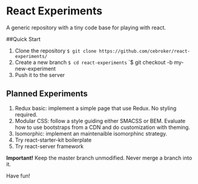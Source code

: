 # React Experiments
A generic repository with a tiny code base for playing with react.

##Quick Start
1. Clone the repository
`$ git clone https://github.com/cebroker/react-experiments/`
2. Create a new branch
`$ cd react-experiments`
`$ git checkout -b my-new-experiment
3. Push it to the server

## Planned Experiments
1. Redux basic: implement a simple page that use Redux. No styling required.
2. Modular CSS: follow a style guiding either SMACSS or BEM. Evaluate how to use bootstraps from a CDN and do customization with theming.
3. Isomorphic: implement an maintenaible isomorphinc strategy.
4. Try react-starter-kit boilerplate
5. Try react-server framework


**Important!**
Keep the master branch unmodified. Never merge a branch into it.




Have fun!
